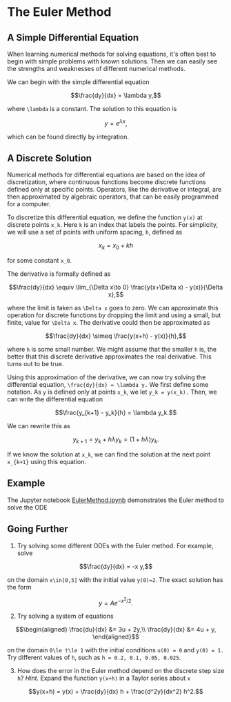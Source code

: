 # The Euler Method

## A Simple Differential Equation

When learning numerical methods for solving equations, it's often
best to begin with simple problems with known solutions.  Then we
can easily see the strengths and weaknesses of different numerical methods.

We can begin with the simple differential equation
```math
\frac{dy}{dx} = \lambda y,
```
where ``\lambda`` is a constant.  The solution to this equation is
```math
y = e^{\lambda x},
```
which can be found directly by integration.


## A Discrete Solution

Numerical methods for differential equations are based on the idea
of discretization, where continuous functions become discrete functions
defined only at specific points.  Operators, like the derivative or
integral, are then approximated by algebraic operators, that can be
easily programmed for a computer.

To discretize this differential equation, we define the function
``y(x)`` at discrete points ``x_k``.  Here ``k`` is an index that
labels the points.  For simplicity, we will use a set of points with
uniform spacing, ``h``, defined as
```math
x_k = x_0 + k h
```
for some constant ``x_0``.

The derivative is formally defined as 
```math
\frac{dy}{dx} \equiv \lim_{\Delta x\to 0} \frac{y(x+\Delta x) - y(x)}{\Delta x},
```
where the limit is taken as ``\Delta x`` goes to zero.  We can approximate
this operation for discrete functions by dropping the limit and using a 
small, but finite, value for ``\Delta x``.  The derivative could
then be approximated as
```math
\frac{dy}{dx} \simeq \frac{y(x+h) - y(x)}{h},
```
where ``h`` is some small number. We might assume that the smaller ``h``
is, the better that this discrete derivative approximates the real
derivative.  This turns out to be true.

Using this approximation of the derivative, we can now try solving the
differential equation, ``\frac{dy}{dx} = \lambda y.``  We first define
some notation.  As ``y`` is defined only at points ``x_k``, 
we let ``y_k = y(x_k).``  Then, we can write the differential equation
```math
\frac{y_{k+1} - y_k}{h} = \lambda y_k.
```
We can rewrite this as
```math
y_{k+1} = y_k + h\lambda y_k = (1+h\lambda)y_k.
```
If we know the solution at ``x_k``, we can find the solution at the 
next point ``x_{k+1}`` using this equation.

## Example

The Jupyter notebook [EulerMethod.ipynb](https://) demonstrates the
Euler method to solve the ODE

## Going Further

1. Try solving some different ODEs with the Euler method.
   For example, solve
```math
\frac{dy}{dx} = -x y,
```
on the domain ``x\in[0,5]`` with the initial value ``y(0)=2``.  The
exact solution has the form
```math
y = A e^{-x^2/2}.
```

2. Try solving a system of equations
```math
\begin{aligned}
\frac{du}{dx} &= 3u + 2y,\\
\frac{dy}{dx} &= 4u + y,
\end{aligned}
```
on the domain ``0\le t\le 1`` with the initial conditions ``u(0) = 0``
and ``y(0) = 1.``  Try different values of ``h``, such as 
``h = 0.2, 0.1, 0.05, 0.025``.

3. How does the error in the Euler method depend on the 
   discrete step size ``h``?  *Hint.* Expand the function ``y(x+h)``
   in a Taylor series about ``x``
```math
y(x+h) = y(x) + \frac{dy}{dx} h + \frac{d^2y}{dx^2} h^2.
```


